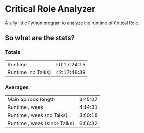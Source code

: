 # Critical Role Analyzer

A silly little Python program to analyze the runtime of Critical Role.

## So what are the stats?

### Totals

|                    |             |
|--------------------|-------------|
| Runtime            | 50:17:24:15 |
| Runtime (no Talks) | 42:17:48:39 |

### Averages

|                              |         |
|------------------------------|---------|
| Main episode length          | 3:45:27 |
| Runtime / week               | 4:14:31 |
| Runtime / week (no Talks)    | 3:00:18 |
| Runtime / week (since Talks) | 6:06:32 |

